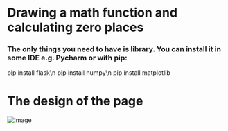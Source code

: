# Drawing a math function and calculating zero places
### The only things you need to have is library. You can install it in some IDE e.g. Pycharm or with pip:
pip install flask\n
pip install numpy\n
pip install matplotlib

# The design of the page
![image](https://github.com/user-attachments/assets/31fa43c2-a530-494f-b72c-b1a0570b0ec8)
